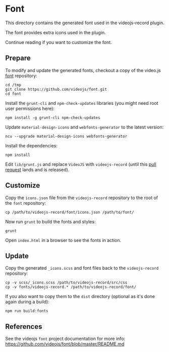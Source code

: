 Font
====

This directory contains the generated font used in the videojs-record plugin.

The font provides extra icons used in the plugin.

Continue reading if you want to customize the font.

Prepare
-------

To modify and update the generated fonts, checkout a copy of the video.js
[font](https://github.com/videojs/font) repository:

```
cd /tmp
git clone https://github.com/videojs/font.git
cd font
```

Install the `grunt-cli` and `npm-check-updates` libraries (you might need root user
permissions here):

```
npm install -g grunt-cli npm-check-updates
```

Update `material-design-icons` and `webfonts-generator` to the latest version:

```
ncu --upgrade material-design-icons webfonts-generator
```

Install the dependencies:

```
npm install
```

Edit `lib/grunt.js` and replace `VideoJS` with `videojs-record` (until this
[pull request](https://github.com/videojs/font/pull/25) lands and is released).

Customize
---------

Copy the `icons.json` file from the `videojs-record` repository to
the root of the `font` repository:

```
cp /path/to/videojs-record/font/icons.json /path/to/font/
```

Now run `grunt` to build the fonts and styles:

```
grunt
```

Open `index.html` in a browser to see the fonts in action.

Update
------

Copy the generated `_icons.scss` and font files back to the `videojs-record`
repository:

```
cp -v scss/_icons.scss /path/to/videojs-record/src/css
cp -v fonts/videojs-record.* /path/to/videojs-record/font/
```

If you also want to copy them to the `dist` directory (optional as it's done
again during a build):

```
npm run build:fonts
```

References
----------

See the videojs `font` project documentation for more info:
https://github.com/videojs/font/blob/master/README.md
